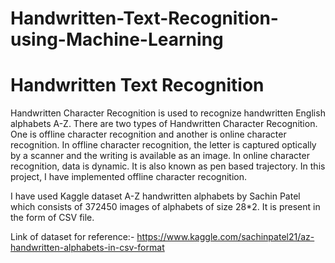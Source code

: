 # Handwritten-Text-Recognition-using-Machine-Learning
# Handwritten Text Recognition
Handwritten Character Recognition is used to recognize handwritten English alphabets A-Z. There are two types of Handwritten Character Recognition. One is offline character recognition and another is online character recognition. In offline character recognition, the letter is captured optically by a scanner and the writing is available as an image. In online character recognition, data is dynamic. It is also known as pen based trajectory. In this project, I have implemented offline character recognition. 

I have used Kaggle dataset A-Z handwritten alphabets by Sachin Patel which consists of 372450 images of alphabets of size 28*2. It is present in the form of CSV file.

Link of dataset for reference:- https://www.kaggle.com/sachinpatel21/az-handwritten-alphabets-in-csv-format 
